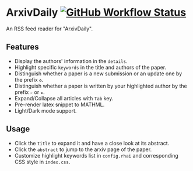 # ArxivDaily [![GitHub Workflow Status](https://img.shields.io/github/workflow/status/NotCraft/ArxivDaily/update-feed.yml?style=for-the-badge)](https://github.com/NotCraft/ArxivDaily/actions)

An RSS feed reader for "ArxivDaily".

## Features

- Display the authors' information in the `details`.
- Highlight specific `keywords` in the title and authors of the paper.
- Distinguish whether a paper is a new submission or an update one by the prefix `♻`.
- Distinguish whether a paper is written by your highlighted author by the prefix `☆` or `★`.
- Expand/Collapse all articles with `Tab` key.
- Pre-render latex snippet to MATHML.
- Light/Dark mode support.

## Usage

- Click the `title` to expand it and have a close look at its abstract.
- Click the `abstract` to jump to the arxiv page of the paper.
- Customize highlight keywords list in `config.rhai` and corresponding CSS style in `index.css`.
